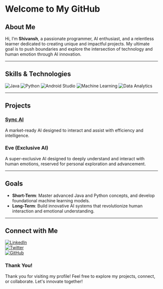 # Welcome to My GitHub

## About Me
Hi, I’m **Shivansh**, a passionate programmer, AI enthusiast, and a relentless learner dedicated to creating unique and impactful projects. My ultimate goal is to push boundaries and explore the intersection of technology and human emotion through AI innovation.

---

## Skills & Technologies

![Java](https://img.shields.io/badge/Java-ED8B00?style=for-the-badge&logo=java&logoColor=white)
![Python](https://img.shields.io/badge/Python-3776AB?style=for-the-badge&logo=python&logoColor=white)
![Android Studio](https://img.shields.io/badge/Android%20Studio-3DDC84?style=for-the-badge&logo=android-studio&logoColor=white)
![Machine Learning](https://img.shields.io/badge/Machine%20Learning-102C42?style=for-the-badge&logo=tensorflow&logoColor=white)
![Data Analytics](https://img.shields.io/badge/Data%20Analytics-FF6F61?style=for-the-badge&logo=tableau&logoColor=white)

---

## Projects

### [Sync AI](https://github.com/your-username/sync-ai)
A market-ready AI designed to interact and assist with efficiency and intelligence.

### Eve (Exclusive AI)
A super-exclusive AI designed to deeply understand and interact with human emotions, reserved for personal exploration and advancement.

---

## Goals

- **Short-Term**: Master advanced Java and Python concepts, and develop foundational machine learning models.
- **Long-Term**: Build innovative AI systems that revolutionize human interaction and emotional understanding.

---

## Connect with Me

[![LinkedIn](https://img.shields.io/badge/LinkedIn-0077B5?style=for-the-badge&logo=linkedin&logoColor=white)](https://linkedin.com/in/TheShivansh)  
[![Twitter](https://img.shields.io/badge/Twitter-1DA1F2?style=for-the-badge&logo=twitter&logoColor=white)](https://twitter.com/TheShivansh8)  
[![GitHub](https://img.shields.io/badge/GitHub-181717?style=for-the-badge&logo=github&logoColor=white)](https://github.com/TheShivansh8)


### Thank You!
Thank you for visiting my profile! Feel free to explore my projects, connect, or collaborate. Let's innovate together!

